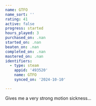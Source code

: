 ```yaml
---
name: GTFO
name_sort: ''
rating: 41
active: false
progress: started
hours_played: 3
purchased_on: .nan
started_on: .nan
beaten_on: .nan
completed_on: .nan
mastered_on: .nan
identifiers:
  - type: steam
    appid: '493520'
    name: GTFO
    synced_on: '2024-10-10'

---
```

Gives me a very strong motion sickness...